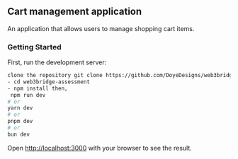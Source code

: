 ## Cart management application
An application that allows users to manage shopping cart items.


### Getting Started

First, run the development server:

```bash
clone the repository git clone https://github.com/DoyeDesigns/web3bridge-assessment.git
- cd web3bridge-assessment
- npm install then,
 npm run dev
# or
yarn dev
# or
pnpm dev
# or
bun dev
```

Open [http://localhost:3000](http://localhost:3000) with your browser to see the result.



